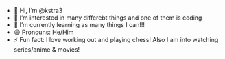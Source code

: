 - 👋 Hi, I’m @kstra3
- 👀 I’m interested in many differebt things and one of them is coding
- 🌱 I’m currently learning as many things I can!!!
- 😄 Pronouns: He/Him
- ⚡ Fun fact: I love working out and playing chess! Also I am into watching series/anime & movies!

